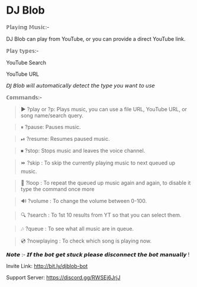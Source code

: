 # DJ Blob 
ℙ𝕝𝕒𝕪𝕚𝕟𝕘 𝕄𝕦𝕤𝕚𝕔:-

DJ Blob can play from YouTube, or you can provide a direct YouTube link.


ℙ𝕝𝕒𝕪 𝕥𝕪𝕡𝕖𝕤:-

YouTube Search

YouTube URL

𝘋𝘑 𝘉𝘭𝘰𝘣 𝘸𝘪𝘭𝘭 𝘢𝘶𝘵𝘰𝘮𝘢𝘵𝘪𝘤𝘢𝘭𝘭𝘺 𝘥𝘦𝘵𝘦𝘤𝘵 𝘵𝘩𝘦 𝘵𝘺𝘱𝘦 𝘺𝘰𝘶 𝘸𝘢𝘯𝘵 𝘵𝘰 𝘶𝘴𝘦


ℂ𝕠𝕞𝕞𝕒𝕟𝕕𝕤:-

>▶️ ?play or ?p: Plays music, you can use a file URL, YouTube URL, or song name/search query.

>⏸ ?pause: Pauses music.

>⏯ ?resume: Resumes paused music.

>⏹ ?stop: Stops music and leaves the voice channel.

>⏩ ?skip : To skip the currently playing music to next queued up music. 

>🔁 ?loop : To repeat the queued up music again and again, to disable it type the 
            command once more

>🔊 ?volume : To change the volume between 0-100.

>🔍 ?search : To 1st 10 results from YT so that you can select them.

>🎶 ?queue : To see what all music are in queue.

>💿 ?nowplaying : To check which song is playing now.

𝙉𝙤𝙩𝙚 :- 𝙄𝙛 𝙩𝙝𝙚 𝙗𝙤𝙩 𝙜𝙚𝙩 𝙨𝙩𝙪𝙘𝙠 𝙥𝙡𝙚𝙖𝙨𝙚 𝙙𝙞𝙨𝙘𝙤𝙣𝙣𝙚𝙘𝙩 𝙩𝙝𝙚 𝙗𝙤𝙩 𝙢𝙖𝙣𝙪𝙖𝙡𝙡𝙮 !

Invite Link: http://bit.ly/djblob-bot

Support Server: https://discord.gg/RWSEj6JrjJ

